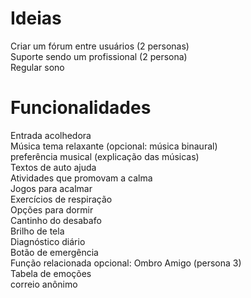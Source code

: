 # Ideias
Criar um fórum entre usuários (2 personas)<br/>
Suporte  sendo um profissional (2 persona)<br/>
Regular sono<br/>

# Funcionalidades
Entrada acolhedora<br/>
Música tema relaxante (opcional: música binaural)<br/>
preferência musical (explicação das músicas)<br/>
Textos de auto ajuda<br/>
Atividades que promovam a calma<br/>
Jogos para acalmar<br/>
Exercícios de respiração<br/>
Opções para dormir<br/>
Cantinho do desabafo<br/>
Brilho de tela<br/>
Diagnóstico diário<br/>
Botão de emergência<br/>
Função relacionada opcional: Ombro Amigo (persona 3)<br/>
Tabela de emoções<br/>
correio anônimo<br/>
